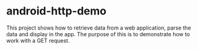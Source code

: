 android-http-demo
=================

This project shows how to retrieve data from a web application, parse the data and display in the app. The purpose of this is to demonstrate how to work with a GET request.
